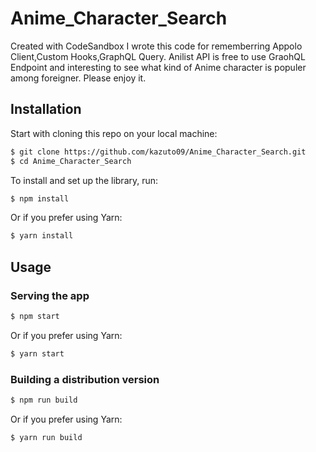 # Anime_Character_Search
Created with CodeSandbox
I wrote this code for rememberring Appolo Client,Custom Hooks,GraphQL Query.
Anilist API is free to use GraohQL Endpoint and interesting to see what kind of Anime character is populer among foreigner.
Please enjoy it.

## Installation

Start with cloning this repo on your local machine:

```sh
$ git clone https://github.com/kazuto09/Anime_Character_Search.git
$ cd Anime_Character_Search
```

To install and set up the library, run:

```sh
$ npm install
```

Or if you prefer using Yarn:

```sh
$ yarn install
```

## Usage

### Serving the app

```sh
$ npm start
```

Or if you prefer using Yarn:

```sh
$ yarn start
```

### Building a distribution version

```sh
$ npm run build
```

Or if you prefer using Yarn:

```sh
$ yarn run build
```
